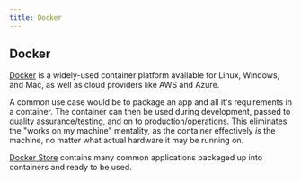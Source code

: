 ```yaml
---
title: Docker
---
```

## Docker

[Docker](https://www.docker.com/) is a widely-used container platform available for Linux, Windows, and Mac, as well as cloud providers like AWS and Azure.

A common use case would be to package an app and all it's requirements in a container. The container can then be used during development, passed to quality assurance/testing, and on to production/operations. This eliminates the "works on my machine" mentality, as the container effectively _is_ the machine, no matter what actual hardware it may be running on.

[Docker Store](https://hub.docker.com/explore/) contains many common applications packaged up into containers and ready to be used.
